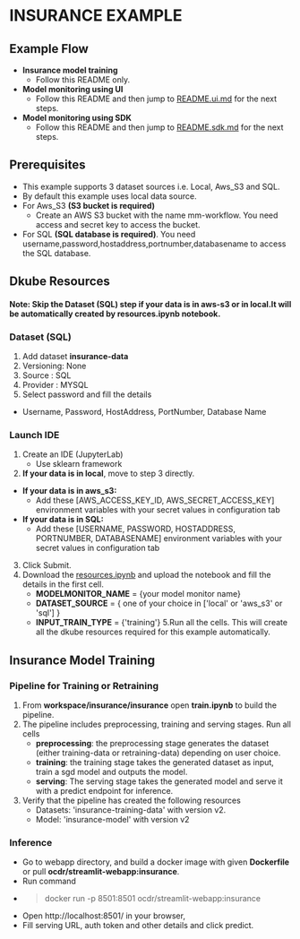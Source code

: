 # INSURANCE EXAMPLE

## Example Flow
- **Insurance model training** 
  - Follow this README only.
- **Model monitoring using UI**
  - Follow this README and then jump to [README.ui.md](https://github.com/pallavi-pannu-oc/model-monitoring/blob/SDK/insurance/README.ui.md) for the next steps.
- **Model monitoring using SDK**
  - Follow this README and then jump to [README.sdk.md](https://github.com/pallavi-pannu-oc/model-monitoring/blob/SDK/insurance/README.sdk.md) for the next steps.

## Prerequisites
- This example supports 3 dataset sources i.e. Local, Aws_S3 and SQL. 
- By default this example uses local data source.
- For Aws_S3 **(S3 bucket is required)**
  - Create an AWS S3 bucket with the name mm-workflow. You need access and secret key to access the bucket.
- For SQL **(SQL database is required)**. You need username,password,hostaddress,portnumber,databasename to access the SQL database.


## Dkube Resources
#### Note: Skip the Dataset (SQL) step if your data is in aws-s3 or in local.It will be automatically created by resources.ipynb notebook.

### Dataset (SQL)
1. Add dataset **insurance-data**
2. Versioning: None
3. Source : SQL
4. Provider : MYSQL
5. Select password and fill the details
- Username, Password, HostAddress, PortNumber, Database Name
   

### Launch IDE
1. Create an IDE (JupyterLab)
   - Use sklearn framework
2. **If your data is in local**, move to step 3 directly.
  - **If your data is in aws_s3:**
     - Add these [AWS_ACCESS_KEY_ID, AWS_SECRET_ACCESS_KEY] environment variables with your secret values in configuration tab 
  - **If your data is in SQL:**
     - Add these [USERNAME, PASSWORD, HOSTADDRESS, PORTNUMBER, DATABASENAME] environment variables with your secret values in configuration tab    
3. Click Submit.
4. Download the [resources.ipynb]() and upload the notebook and fill the details in the first cell.
     - **MODELMONITOR_NAME** = {your model monitor name}
     - **DATASET_SOURCE** = { one of your choice in ['local' or 'aws_s3' or 'sql'] }
     - **INPUT_TRAIN_TYPE** = {'training'}
5.Run all the cells. This will create all the dkube resources required for this example automatically.

## Insurance Model Training

### Pipeline for Training or Retraining
1. From **workspace/insurance/insurance** open **train.ipynb** to build the pipeline.
2. The pipeline includes preprocessing, training and serving stages. Run all cells
     - **preprocessing**: the preprocessing stage generates the dataset (either training-data or retraining-data) depending on user choice.
     - **training**: the training stage takes the generated dataset as input, train a sgd model and outputs the model.
     - **serving**: The serving stage takes the generated model and serve it with a predict endpoint for inference. 
3. Verify that the pipeline has created the following resources
     - Datasets: 'insurance-training-data' with version v2.
     - Model: 'insurance-model' with version v2

### Inference
  - Go to webapp directory, and build a docker image with given **Dockerfile** or pull **ocdr/streamlit-webapp:insurance**.
  - Run command  
  - > docker run -p 8501:8501 ocdr/streamlit-webapp:insurance 
  - Open http://localhost:8501/ in your browser,
  - Fill serving URL, auth token and other details and click predict.
